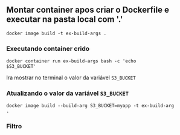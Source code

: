 ## Montar container apos criar o Dockerfile e executar na pasta local com '.'

<code>docker image build -t ex-build-args .</code>

### Executando container crido

<code>docker container run ex-build-args bash -c 'echo $S3_BUCKET'</code>

Ira mostrar no terminal o valor da variável <code>S3_BUCKET</code>

### Atualizando o valor da variável <code>S3_BUCKET</code>

<code>docker image build --build-arg S3_BUCKET=myapp -t ex-build-arg .</code>

### Filtro
